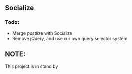 ## Socialize


### Todo:
+ Merge postlize with Socialize
+ Remove jQuery, and use our own query selector system


## NOTE:
This project is in stand by




